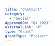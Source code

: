 ```yaml
---
title: "Chatmint"
category:
  - "Social"
ApprovedOn: "Q4 2023"
externalLink: "#"
type: "Grant"
grantType: "Project"
---
```

